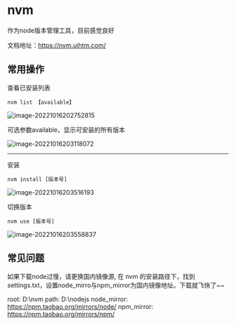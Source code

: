 # nvm

作为node版本管理工具，目前感觉良好

文档地址：https://nvm.uihtm.com/

## 常用操作

查看已安装列表

```
nvm list 【available】
```

![image-20221016202752815](D:\Project\image-host\img\image-20221016202752815.png) 

可选参数available，显示可安装的所有版本

![image-20221016203118072](D:\Project\image-host\img\image-20221016203118072.png) 

------

安装

```
nvm install [版本号]
```

![image-20221016203516193](D:\Project\image-host\img\image-20221016203516193.png)



切换版本

```
nvm use [版本号]
```

![image-20221016203558837](D:\Project\image-host\img\image-20221016203558837.png)





## 常见问题

如果下载node过慢，请更换国内镜像源, 在 nvm 的安装路径下，找到 settings.txt，设置node_mirro与npm_mirror为国内镜像地址。下载就飞快了~~

root: D:\nvm
path: D:\nodejs
node_mirror: https://npm.taobao.org/mirrors/node/
npm_mirror: https://npm.taobao.org/mirrors/npm/



